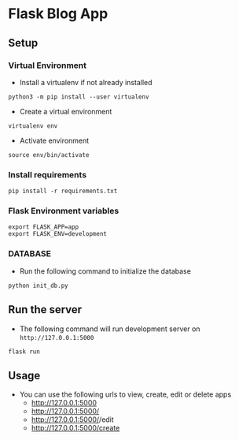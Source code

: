 # Flask Blog App

## Setup

### Virtual Environment
- Install a virtualenv if not already installed
```shell
python3 -m pip install --user virtualenv
```
- Create a virtual environment
```shell
virtualenv env
```
- Activate environment
```shell
source env/bin/activate
```

### Install requirements
```shell
pip install -r requirements.txt
```

### Flask Environment variables
```shell
export FLASK_APP=app
export FLASK_ENV=development
```
### DATABASE
- Run the following command to initialize the database
```shell
python init_db.py
```
## Run the server
- The following command will run development server on `http://127.0.0.1:5000`
```shell
flask run
```

## Usage  

* You can use the following urls to view, create, edit or delete apps
    * http://127.0.0.1:5000
    * http://127.0.0.1:5000/<id>
    * http://127.0.0.1:5000/<id>/edit
    * http://127.0.0.1:5000/create
    
